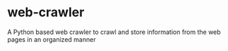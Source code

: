 # web-crawler
A Python based web crawler to crawl and store information from the web pages in an organized manner
